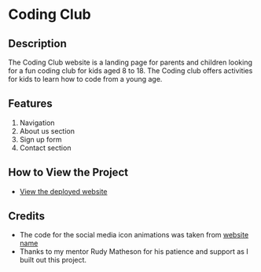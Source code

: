 # Coding Club

## Description
The Coding Club website is a landing page for parents and children looking for a fun coding club for kids aged 8 to 18. The Coding club offers activities for kids to learn how to code from a young age.

## Features
1. Navigation
2. About us section
3. Sign up form
4. Contact section

## How to View the Project
- [View the deployed website](https://Tal-81.github.io/my-first-project/)

## Credits
- The code for the social media icon animations was taken from [website name](https://Tal-81.github.io/my-first-project/)
- Thanks to my mentor Rudy Matheson for his patience and support as I built out this project.
